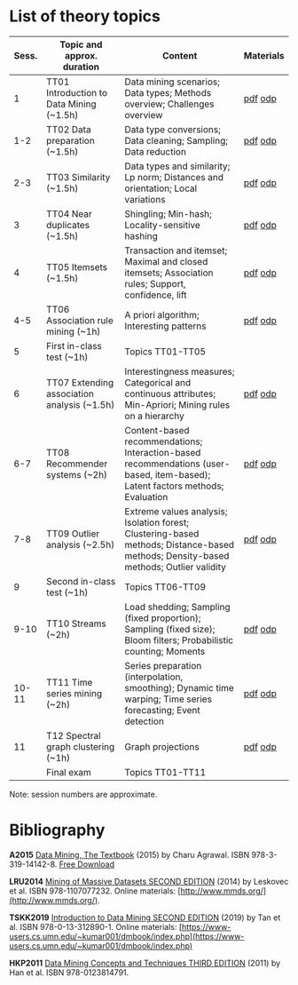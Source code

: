 # List of theory topics

| Sess. | Topic and approx. duration | Content | Materials |
| --------| ------------ | ------- | --------- |
| 1 | TT01 Introduction to Data Mining (~1.5h) | Data mining scenarios; Data types; Methods overview; Challenges overview | [pdf](pdf/tt01_introduction.pdf) [odp](pdf/tt01_introduction.odp) |
| 1-2 | TT02 Data preparation (~1.5h) | Data type conversions; Data cleaning; Sampling; Data reduction | [pdf](tt02_data_preparation.pdf) [odp](tt02_data_preparation.odp) |
| 2-3 | TT03 Similarity (~1.5h) | Data types and similarity; Lp norm; Distances and orientation; Local variations | [pdf](pdf/tt03_similarity.pdf) [odp](tt03_similarity.odp) |
| 3 | TT04 Near duplicates (~1.5h) | Shingling; Min-hash; Locality-sensitive hashing | [pdf](pdf/tt04_near_duplicates.pdf) [odp](tt04_near_duplicates.odp) |
| 4 | TT05 Itemsets (~1.5h) | Transaction and itemset; Maximal and closed itemsets; Association rules; Support, confidence, lift | [pdf](pdf/tt05_itemsets.pdf) [odp](tt05_itemsets.odp) |
| 4-5 | TT06 Association rule mining (~1h) | A priori algorithm; Interesting patterns | [pdf](pdf/tt05_association_rule_mining.pdf) [odp](tt05_association_rule_mining.odp) |
| 5 | First in-class test (~1h) | Topics TT01-TT05 | |
| 6 | TT07 Extending association analysis (~1.5h) | Interestingness measures; Categorical and continuous attributes; Min-Apriori; Mining rules on a hierarchy | [pdf](pdf/tt07_extending_association_analysis.pdf) [odp](tt07tt07_extending_association_analysis.odp) |
| 6-7 | TT08 Recommender systems (~2h) | Content-based recommendations; Interaction-based recommendations (user-based, item-based); Latent factors methods; Evaluation | [pdf](pdf/tt08_recommender_systems.pdf) [odp](tt08_recommender_systems.odp) |
| 7-8 | TT09 Outlier analysis (~2.5h) | Extreme values analysis; Isolation forest; Clustering-based methods; Distance-based methods; Density-based methods; Outlier validity | [pdf](pdf/tt09_outlier_detection.pdf) [odp](tt09_outlier_detection.odp) |
| 9 | Second in-class test (~1h) | Topics TT06-TT09 | |
| 9-10 | TT10 Streams (~2h) | Load shedding; Sampling (fixed proportion); Sampling (fixed size); Bloom filters; Probabilistic counting; Moments | [pdf](pdf/tt10_streams.pdf) [odp](tt10_streams.odp) |
| 10-11 | TT11 Time series mining (~2h) | Series preparation (interpolation, smoothing); Dynamic time warping; Time series forecasting; Event detection | [pdf](pdf/tt11_time_series.pdf) [odp](tt11_time_series.odp) |
| 11 | T12 Spectral graph clustering (~1h) | Graph projections | [pdf](pdf/tt12_spectral_graph_clustering.pdf) [odp](tt12tt12_spectral_graph_clustering.odp) |
| | Final exam | Topics TT01-TT11 | |

Note: session numbers are approximate.

# Bibliography

**A2015** [Data Mining, The Textbook](https://www.springer.com/us/book/9783319141411) (2015) by Charu Agrawal. ISBN 978-3-319-14142-8. [Free Download](https://doc.lagout.org/Others/Data%20Mining/Data%20Mining_%20The%20Textbook%20%5BAggarwal%202015-04-14%5D.pdf)

**LRU2014** [Mining of Massive Datasets SECOND EDITION](https://www.cambridge.org/core/books/mining-of-massive-datasets/C1B37BA2CBB8361B94FDD1C6F4E47922) (2014) by Leskovec et al. ISBN 978-1107077232. Online materials: [http://www.mmds.org/](http://www.mmds.org/).

**TSKK2019** [Introduction to Data Mining SECOND EDITION](https://www.pearson.com/us/higher-education/program/Tan-Introduction-to-Data-Mining-2nd-Edition/PGM214749.html) (2019) by Tan et al. ISBN 978-0-13-312890-1. Online materials: [https://www-users.cs.umn.edu/~kumar001/dmbook/index.php](https://www-users.cs.umn.edu/~kumar001/dmbook/index.php)

**HKP2011** [Data Mining Concepts and Techniques THIRD EDITION](https://www.elsevier.com/books/data-mining-concepts-and-techniques/han/978-0-12-381479-1) (2011) by Han et al. ISBN 978-0123814791.
